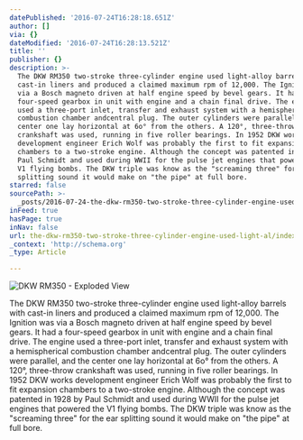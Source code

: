 ```yaml
---
datePublished: '2016-07-24T16:28:18.651Z'
author: []
via: {}
dateModified: '2016-07-24T16:28:13.521Z'
title: ''
publisher: {}
description: >-
  The DKW RM350 two-stroke three-cylinder engine used light-alloy barrels with
  cast-in liners and produced a claimed maximum rpm of 12,000. The Ignition was
  via a Bosch magneto driven at half engine speed by bevel gears. It had a
  four-speed gearbox in unit with engine and a chain final drive. The engine
  used a three-port inlet, transfer and exhaust system with a hemispherical
  combustion chamber andcentral plug. The outer cylinders were parallel, and the
  center one lay horizontal at 6o° from the others. A 120°, three-throw
  crankshaft was used, running in five roller bearings. In 1952 DKW works
  development engineer Erich Wolf was probably the first to fit expansion
  chambers to a two-stroke engine. Although the concept was patented in 1928 by
  Paul Schmidt and used during WWII for the pulse jet engines that powered the
  V1 flying bombs. The DKW triple was know as the "screaming three" for the ear
  splitting sound it would make on "the pipe" at full bore. 
starred: false
sourcePath: >-
  _posts/2016-07-24-the-dkw-rm350-two-stroke-three-cylinder-engine-used-light-al.md
inFeed: true
hasPage: true
inNav: false
url: the-dkw-rm350-two-stroke-three-cylinder-engine-used-light-al/index.html
_context: 'http://schema.org'
_type: Article

---
```

![DKW RM350 - Exploded View](https://the-grid-user-content.s3-us-west-2.amazonaws.com/a2db8067-12c0-4b5c-83ad-e9862c75998c.jpg)

The DKW RM350 two-stroke three-cylinder engine used light-alloy barrels with cast-in liners and produced a claimed maximum rpm of 12,000\. The Ignition was via a Bosch magneto driven at half engine speed by bevel gears. It had a four-speed gearbox in unit with engine and a chain final drive. The engine used a three-port inlet, transfer and exhaust system with a hemispherical combustion chamber andcentral plug. The outer cylinders were parallel, and the center one lay horizontal at 6o° from the others. A 120°, three-throw crankshaft was used, running in five roller bearings. In 1952 DKW works development engineer Erich Wolf was probably the first to fit expansion chambers to a two-stroke engine. Although the concept was patented in 1928 by Paul Schmidt and used during WWII for the pulse jet engines that powered the V1 flying bombs. The DKW triple was know as the "screaming three" for the ear splitting sound it would make on "the pipe" at full bore.